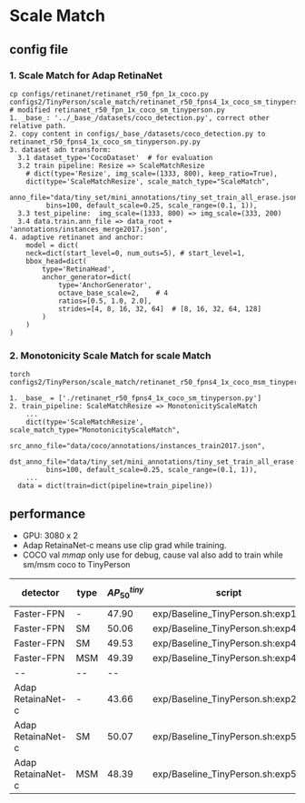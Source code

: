 # Scale Match

## config file
### 1. Scale Match for Adap RetinaNet

```shell script
cp configs/retinanet/retinanet_r50_fpn_1x_coco.py configs2/TinyPerson/scale_match/retinanet_r50_fpns4_1x_coco_sm_tinyperson.py
# modified retinanet_r50_fpn_1x_coco_sm_tinyperson.py
1. _base_: '../_base_/datasets/coco_detection.py', correct other relative path.
2. copy content in configs/_base_/datasets/coco_detection.py to retinanet_r50_fpns4_1x_coco_sm_tinyperson.py.py
3. dataset adn transform:
  3.1 dataset_type='CocoDataset'  # for evaluation
  3.2 train pipeline: Resize => ScaleMatchResize
    # dict(type='Resize', img_scale=(1333, 800), keep_ratio=True),
    dict(type='ScaleMatchResize', scale_match_type="ScaleMatch",
         anno_file="data/tiny_set/mini_annotations/tiny_set_train_all_erase.json",
         bins=100, default_scale=0.25, scale_range=(0.1, 1)),
  3.3 test_pipeline:  img_scale=(1333, 800) => img_scale=(333, 200)
  3.4 data.train.ann_file => data_root + 'annotations/instances_merge2017.json',
4. adaptive retinanet and anchor:
    model = dict(
    neck=dict(start_level=0, num_outs=5), # start_level=1, 
    bbox_head=dict(
        type='RetinaHead',
        anchor_generator=dict(
            type='AnchorGenerator',
            octave_base_scale=2,    # 4
            ratios=[0.5, 1.0, 2.0],
            strides=[4, 8, 16, 32, 64]  # [8, 16, 32, 64, 128]
        )
    )
) 
```

### 2. Monotonicity Scale Match for scale Match  
```shell script
torch configs2/TinyPerson/scale_match/retinanet_r50_fpns4_1x_coco_msm_tinyperson.py

1. _base_ = ['./retinanet_r50_fpns4_1x_coco_sm_tinyperson.py']
2. train_pipeline: ScaleMatchResize => MonotonicityScaleMatch
    ...
    dict(type='ScaleMatchResize', scale_match_type="MonotonicityScaleMatch",
         src_anno_file="data/coco/annotations/instances_train2017.json",
         dst_anno_file="data/tiny_set/mini_annotations/tiny_set_train_all_erase.json",
         bins=100, default_scale=0.25, scale_range=(0.1, 1)),
    ...
  data = dict(train=dict(pipeline=train_pipeline))
```

## performance

- GPU: 3080 x 2
- Adap RetainaNet-c means use clip grad while training.
- COCO val $mmap$ only use for debug, cause val also add to train while sm/msm coco to TinyPerson

detector | type | $AP_{50}^{tiny}$| script | COCO200 val $mmap$ | coco batch/lr
--- | --- | ---| ---| ---| ---
Faster-FPN | - |  47.90 | exp/Baseline_TinyPerson.sh:exp1.2 | - | -
Faster-FPN | SM | 50.06 | exp/Baseline_TinyPerson.sh:exp4.0 | 18.9 | 8x2/0.01
Faster-FPN | SM | 49.53 | exp/Baseline_TinyPerson.sh:exp4.1 | 18.5 | 4x2/0.01
Faster-FPN | MSM | 49.39 | exp/Baseline_TinyPerson.sh:exp4.2 | 12.1 | 4x2/0.01
--| --| --
Adap RetainaNet-c | - | 43.66 | exp/Baseline_TinyPerson.sh:exp2.3 | - | -
Adap RetainaNet-c | SM | 50.07 | exp/Baseline_TinyPerson.sh:exp5.1 | 19.6 | 4x2/0.01
Adap RetainaNet-c | MSM | 48.39 | exp/Baseline_TinyPerson.sh:exp5.2 | 12.9 | 4x2/0.01

